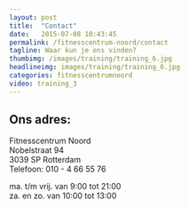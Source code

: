```yaml
---
layout: post
title:  "Contact"
date:   2015-07-08 10:43:45
permalink: /fitnesscentrum-noord/contact
tagline: Waar kun je ons vinden?
thumbimg: /images/training/training_6.jpg
headlineimg: images/training/training_6.jpg
categories: fitnesscentrumnoord
video: training_3
---
```

## Ons adres:  

Fitnesscentrum Noord  
Nobelstraat 94  
3039 SP Rotterdam  
Telefoon: 010 - 4 66 55 76

ma. t/m vrij. van 9:00 tot 21:00  
za. en zo. van 10:00 tot 13:00                      
